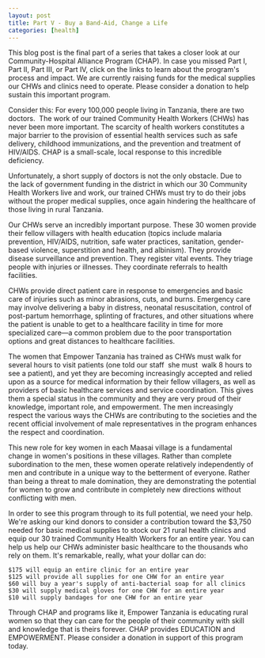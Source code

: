 ```yaml
---
layout: post
title: Part V - Buy a Band-Aid, Change a Life
categories: [health]
---
```

This blog post is the final part of a series that takes a closer look at our Community-Hospital Alliance Program (CHAP). In case you missed Part I, Part II, Part III, or Part IV, click on the links to learn about the program's process and impact. We are currently raising funds for the medical supplies our CHWs and clinics need to operate. Please consider a donation to help sustain this important program.

Consider this: For every 100,000 people living in Tanzania, there are two doctors. 
The work of our trained Community Health Workers (CHWs) has never been more important. The scarcity of health workers constitutes a major barrier to the provision of essential health services such as safe delivery, childhood immunizations, and the prevention and treatment of HIV/AIDS. CHAP is a small-scale, local response to this incredible deficiency.

Unfortunately, a short supply of doctors is not the only obstacle. Due to the lack of government funding in the district in which our 30 Community Health Workers live and work, our trained CHWs must try to do their jobs without the proper medical supplies, once again hindering the healthcare of those living in rural Tanzania.


Our CHWs serve an incredibly important purpose. These 30 women provide their fellow villagers with health education (topics include malaria prevention, HIV/AIDS, nutrition, safe water practices, sanitation, gender-based violence, superstition and health, and albinism). They provide disease surveillance and prevention. They register vital events. They triage people with injuries or illnesses. They coordinate referrals to health facilities.

CHWs provide direct patient care in response to emergencies and basic care of injuries such as minor abrasions, cuts, and burns. Emergency care may involve delivering a baby in distress, neonatal resuscitation, control of post-partum hemorrhage, splinting of fractures, and other situations where the patient is unable to get to a healthcare facility in time for more specialized care—a common problem due to the poor transportation options and great distances to healthcare facilities.

The women that Empower Tanzania has trained as CHWs must walk for several hours to visit patients (one told our staff  she must  walk 8 hours to see a patient), and yet they are becoming increasingly accepted and relied upon as a source for medical information by their fellow villagers, as well as providers of basic healthcare services and service coordination. This gives them a special status in the community and they are very proud of their knowledge, important role, and empowerment. The men increasingly respect the various ways the CHWs are contributing to the societies and the recent official involvement of male representatives in the program enhances the respect and coordination.

This new role for key women in each Maasai village is a fundamental change in women's positions in these villages. Rather than complete subordination to the men, these women operate relatively independently of men and contribute in a unique way to the betterment of everyone. Rather than being a threat to male domination, they are demonstrating the potential for women to grow and contribute in completely new directions without conflicting with men.



In order to see this program through to its full potential, we need your help. We're asking our kind donors to consider a contribution toward the $3,750 needed for basic medical supplies to stock our 21 rural health clinics and equip our 30 trained Community Health Workers for an entire year. You can help us help our CHWs administer basic healthcare to the thousands who rely on them. It's remarkable, really, what your dollar can do:

	$175 will equip an entire clinic for an entire year
	$125 will provide all supplies for one CHW for an entire year
	$60 will buy a year's supply of anti-bacterial soap for all clinics
	$30 will supply medical gloves for one CHW for an entire year
	$10 will supply bandages for one CHW for an entire year

Through CHAP and programs like it, Empower Tanzania is educating rural women so that they can care for the people of their community with skill and knowledge that is theirs forever. CHAP provides EDUCATION and EMPOWERMENT. Please consider a donation in support of this program today.


